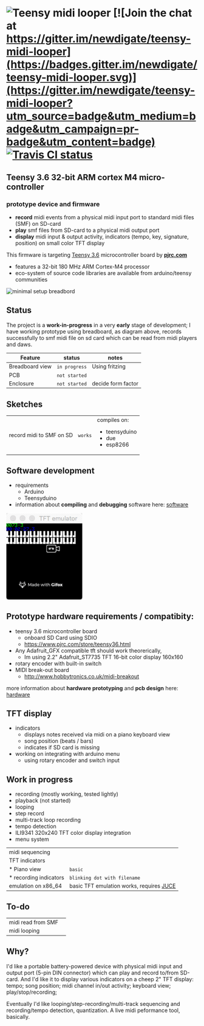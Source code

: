 # ![Teensy midi looper](https://raw.githubusercontent.com/newdigate/teensy-midi-looper/master/logo.svg?sanitize=true "Teensy midi looper") [![Join the chat at https://gitter.im/newdigate/teensy-midi-looper](https://badges.gitter.im/newdigate/teensy-midi-looper.svg)](https://gitter.im/newdigate/teensy-midi-looper?utm_source=badge&utm_medium=badge&utm_campaign=pr-badge&utm_content=badge) [![Travis CI status](https://travis-ci.org/newdigate/teensy-midi-looper.svg?branch=master)](https://travis-ci.org/newdigate/teensy-midi-looper)

## Teensy 3.6 32-bit ARM cortex M4 micro-controller
### prototype device and firmware
* **record** midi events from a physical midi input port to standard midi files (SMF) on SD-card
* **play** smf files from SD-card to a physical midi output port
* **display** midi input & output activity, indicators (tempo, key, signature, position) on small color TFT display 

This firmware is targeting [Teensy 3.6](https://www.pjrc.com/store/teensy36.html "Teensy 3.6") microcontroller board by **[pjrc.com](https://www.pjrc.com "pjrc.com")**  
  * features a 32-bit 180 MHz ARM Cortex-M4 processor
  * eco-system of source code libraries are available from arduino/teensy communities 

<img src="https://raw.githubusercontent.com/newdigate/teensy-midi-looper/master/Hardware/png/Breadboard.layout.png" width="500px" title="minimal setup breadbord"/>

## Status
The project is a **work-in-progress** in a very **early** stage of development; I have working prototype using breadboard, as diagram above, records successfully to smf midi file on sd card which can be read from midi players and daws.

| Feature       | status | notes         |
| ------------- |-------------| -------------|
| Breadboard view | ```in progress``` | Using fritzing |
| PCB | ```not started```| |
| Enclosure | ```not started```| decide form factor | 

## Sketches
|        |  |          |
| ------------- |-------------| -------------|
| record midi to SMF on SD | ```works``` | compiles on:<ul><li>teensyduino</li><li>due</li><li>esp8266</li></ul> |


## Software development
 * requirements
   * Arduino
   * Teensyduino
 * information about **compiling** and **debugging** software here: [software](Software)

<img src="Software/docs/images/screenshot.gif" width="200px"/>

## Prototype hardware requirements / compatibity:
  * teensy 3.6 microcontroller board 
    * onboard SD Card using SDIO
    * https://www.pjrc.com/store/teensy36.html
  * Any Adafruit_GFX compatible tft should work theorerically,
    * Im using 2.2" Adafruit_ST7735 TFT 16-bit color display 160x160
  * rotary encoder with built-in switch
  * MIDI break-out board 
    * http://www.hobbytronics.co.uk/midi-breakout
    
more information about **hardware prototyping** and **pcb design** here: [hardware](Hardware)

## TFT display
  * indicators
    * displays notes received via midi on a piano keyboard view
    * song position (beats / bars)
    * indicates if SD card is missing
  * working on integrating with arduino menu
    * using rotary encoder and switch input

## Work in progress
  * recording (mostly working, tested lightly)
  * playback (not started)
  * looping
  * step record
  * multi-track loop recording
  * tempo detection
  * ILI9341 320x240 TFT color display integration
  * menu system

|                 |          |
| --------------- | ------------- |
| midi sequencing |               |
| TFT indicators |   |
|   * Piano view | ```basic``` | 
|   * recording indicators | ```blinking dot with filename ``` | 
| emulation on x86_64 | basic TFT emulation works, requires [JUCE](https://www.juce.com "JUCE libraries") |

## To-do
|                 |           |
| --------------- | ------------- |
| midi read from SMF  |   |
| midi looping |  |
 
## Why?
I'd like a portable battery-powered device with physical midi input and output port (5-pin DIN connector) which can play and record to/from SD-card. And I'd like it to display various indicators on a cheep 2" TFT display: tempo; song position; midi channel in/out activity; keyboard view; play/stop/recording;

Eventually I'd like looping/step-recording/multi-track sequencing and recording/tempo detection, quantization. A live midi peformance tool, basically. 
